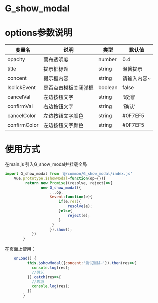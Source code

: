 # G_show_modal

# options参数说明
|变量名|说明|类型|默认值|
|--	|--	|--	|--	|
|opacity|蒙布透明度|number|0.4|
|title|	提示框标题|string|温馨提示|
|concent|提示框内容|string|请输入内容~|
|IsclickEvent|是否点击模板关闭弹框|boolean|false|
|cancelVal|左边按钮文字|string|'取消'|
|confirmVal|右边按钮文字|string|'确认'|
|cancelColor|左边按钮文字颜色|string|#0F7EF5|
|confirmColor|左边按钮文字颜色|string|#0F7EF5|


# 使用方式
在main.js 引入G_show_modal并挂载全局

``` javascript
import G_show_modal from '@/common/G_show_modal/index.js'
	Vue.prototype.$showModal=function(op={}){
		 return	new Promise((resolve, reject)=>{
				new G_show_modal({
					...op,
					$event:function(e){
						if(e.res){
							resolve(e);
						}else{
							reject(e);
						}
					 }
					}).show();
			})
		}
```
在页面上使用：

``` javascript
	onLoad() {
          this.$showModal({concent:'测试测试~'}).then(res=>{
          	console.log(res);
          	//确认
          }).catch(res=>{
          	//取消
          	console.log(res);
          })
		}
```
